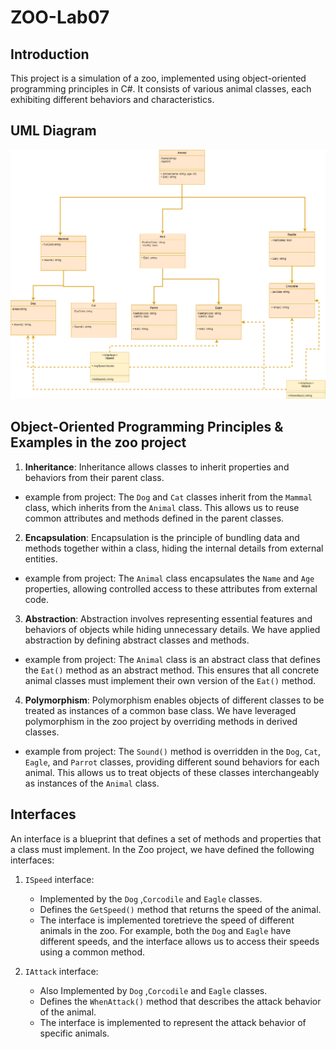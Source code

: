 # ZOO-Lab07

## Introduction
This project is a simulation of a zoo, implemented using object-oriented programming principles in C#. It consists of various animal classes, each exhibiting different behaviors and characteristics.

## UML Diagram
![Zoo UML Diagram](./UML2.png)

## Object-Oriented Programming Principles & Examples in the zoo project

1. **Inheritance**: Inheritance allows classes to inherit properties and behaviors from their parent class.

- example from project: The `Dog` and `Cat` classes inherit from the `Mammal` class, which inherits from the `Animal` class. This allows us to reuse common attributes and methods defined in the parent classes.

2. **Encapsulation**: Encapsulation is the principle of bundling data and methods together within a class, hiding the internal details from external entities.

-  example from project: The `Animal` class encapsulates the `Name` and `Age` properties, allowing controlled access to these attributes from external code.

3. **Abstraction**: Abstraction involves representing essential features and behaviors of objects while hiding unnecessary details. We have applied abstraction by defining abstract classes and methods.

-  example from project: The `Animal` class is an abstract class that defines the `Eat()` method as an abstract method. This ensures that all concrete animal classes must implement their own version of the `Eat()` method.

4. **Polymorphism**: Polymorphism enables objects of different classes to be treated as instances of a common base class. We have leveraged polymorphism in the zoo project by overriding methods in derived classes.

- example from project: The `Sound()` method is overridden in the `Dog`, `Cat`, `Eagle`, and `Parrot` classes, providing different sound behaviors for each animal. This allows us to treat objects of these classes interchangeably as instances of the `Animal` class.

## Interfaces

An interface is a blueprint that defines a set of methods and properties that a class must implement. 
In the Zoo project, we have defined the following interfaces:

1. `ISpeed` interface:
   - Implemented by the `Dog` ,`Corcodile` and `Eagle` classes.
   - Defines the `GetSpeed()` method that returns the speed of the animal.
   - The interface is implemented toretrieve the speed of different animals in the zoo. For example, both the `Dog` and `Eagle` have different speeds, and the interface allows us to access their speeds using a common method.

2. `IAttack` interface:
   - Also Implemented by `Dog` ,`Corcodile` and `Eagle`  classes.
   - Defines the `WhenAttack()` method that describes the attack behavior of the animal.
   - The interface is implemented to represent the attack behavior of specific animals.